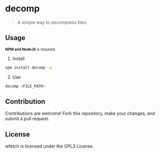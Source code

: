 # decomp

> A simple way to decompress files.

## Usage

<small><strong>NPM and NodeJS</strong> is required.</small>

1. Install

```sh
npm install decomp -g
```

2. Use

```sh
decomp <FILE_PATH>
```

## Contribution

Contributions are welcome! Fork this repository, make your changes, and submit a pull request.

## License

wfetch is licensed under the GPL3 License.
